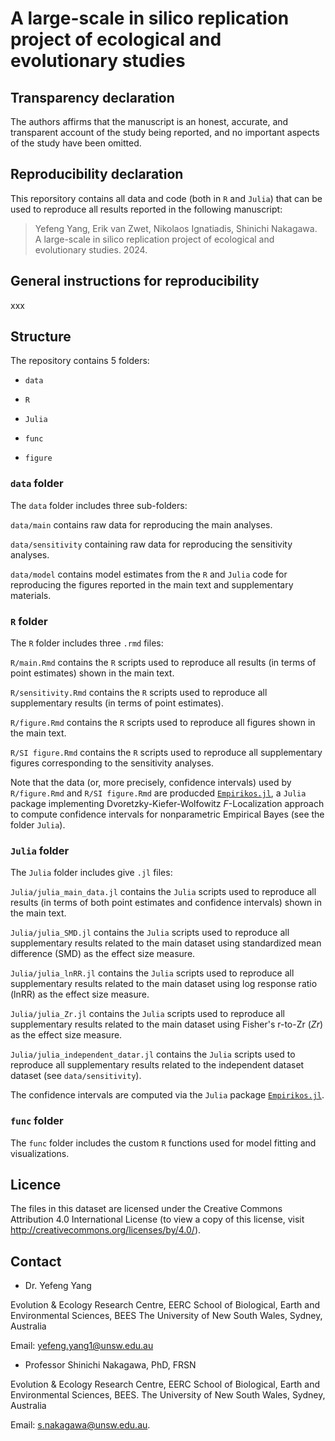 # A large-scale in silico replication project of ecological and evolutionary studies


## Transparency declaration

The authors affirms that the manuscript is an honest, accurate, and transparent account of the study being reported, and no important
aspects of the study have been omitted.

## Reproducibility declaration

This reporsitory contains all data and code (both in `R` and `Julia`)  that can be used to reproduce all results reported in the following manuscript:

> Yefeng Yang, Erik van Zwet, Nikolaos Ignatiadis, Shinichi Nakagawa. A large-scale in silico replication project of ecological and evolutionary studies. 2024.


## General instructions for reproducibility

xxx


## Structure

The repository contains 5 folders:

- `data`

- `R`

- `Julia`

- `func`
 
- `figure`

  
### `data` folder

The `data` folder includes three sub-folders:

`data/main` contains raw data for reproducing the main analyses.

`data/sensitivity` containing raw data for reproducing the sensitivity analyses.

`data/model` contains model estimates from the `R` and `Julia` code for reproducing the figures reported in the main text and supplementary materials.

### `R` folder

The `R` folder includes three `.rmd` files:

`R/main.Rmd` contains the `R` scripts used to reproduce all results (in terms of point estimates) shown in the main text. 

`R/sensitivity.Rmd` contains the `R` scripts used to reproduce all supplementary results (in terms of point estimates). 

`R/figure.Rmd` contains the `R` scripts used to reproduce all figures shown in the main text. 

`R/SI figure.Rmd` contains the `R` scripts used to reproduce all supplementary figures corresponding to the sensitivity analyses.

Note that the data (or, more precisely, confidence intervals) used by `R/figure.Rmd` and `R/SI figure.Rmd` are producded [`Empirikos.jl`](https://github.com/nignatiadis/Empirikos.jl), a `Julia` package implementing Dvoretzky-Kiefer-Wolfowitz *F*-Localization approach to compute confidence intervals for nonparametric Empirical Bayes (see the folder `Julia`). 


### `Julia` folder

The `Julia` folder includes give `.jl` files:

`Julia/julia_main_data.jl` contains the `Julia` scripts used to reproduce all results (in terms of both point estimates and confidence intervals) shown in the main text. 

`Julia/julia_SMD.jl` contains the `Julia` scripts used to reproduce all supplementary results related to the main dataset using standardized mean difference (SMD) as the effect size measure. 

`Julia/julia_lnRR.jl` contains the `Julia` scripts used to reproduce all supplementary results related to the main dataset using log response ratio (lnRR) as the effect size measure. 

`Julia/julia_Zr.jl` contains the `Julia` scripts used to reproduce all supplementary results related to the main dataset using Fisher's r-to-Zr (*Zr*) as the effect size measure. 

`Julia/julia_independent_datar.jl` contains the `Julia` scripts used to reproduce all supplementary results related to the independent dataset dataset (see `data/sensitivity`). 

The confidence intervals are computed via the `Julia` package [`Empirikos.jl`](https://github.com/nignatiadis/Empirikos.jl).


### `func` folder

The `func` folder includes the custom `R` functions used for model fitting and visualizations.


## Licence

The files in this dataset are licensed under the Creative Commons Attribution 4.0 International License (to view a copy of this license, visit http://creativecommons.org/licenses/by/4.0/).

## Contact

- Dr. Yefeng Yang

Evolution & Ecology Research Centre, EERC
School of Biological, Earth and Environmental Sciences, BEES
The University of New South Wales, Sydney, Australia

Email: yefeng.yang1@unsw.edu.au

- Professor Shinichi Nakagawa, PhD, FRSN

Evolution & Ecology Research Centre, EERC
School of Biological, Earth and Environmental Sciences, BEES. 
The University of New South Wales, Sydney, Australia  

Email: s.nakagawa@unsw.edu.au.  
